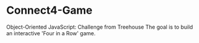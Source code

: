 # Connect4-Game

Object-Oriented JavaScript: Challenge from Treehouse
The goal is to build an interactive 'Four in a Row' game.
